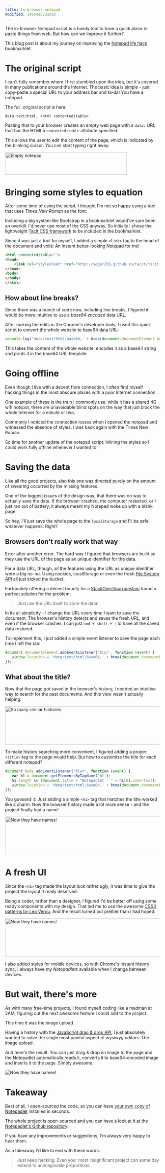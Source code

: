 ```yaml
---
title: In-browser notepad
modified: 1465415731010
---
```


The in-browser Notepad script is a handy tool to have a quick place to paste
things from web. But how can we improve it further?

This blog post is about my journey on improving the
[Notepad life hack][notepad-life-hack] bookmarklet.

# The original script

I can't fully remember where I first stumbled upon the idea, but it's covered in
many publications around the Internet. The basic idea is simple - just
copy-paste a special URL to your address bar and ta-da! You have a notepad.

The full, original script is here:

```nohighlight
data:text/html, <html contenteditable>
```

Pasting that to your browser creates an empty web page with a `data:` URL that
has the HTML5 `contenteditable` attribute specified.

This allows the user to edit the content of the page, which is indicated by the
blinking cursor. You can start typing right away:

<img alt="Empty notepad" src="/images/hello-world-notepad.png" width="396" height="73">

# Bringing some styles to equation

After some time of using the script, I thought I'm not so happy using a tool
that uses *Times New Roman* as the font.

Including a big system like Bootstrap in a bookmarklet would've sure been an
overkill. I'd never use most of the CSS anyway. So initially I chose the
lightweight [Tacit CSS framework][tacit] to be included in the bookmarklet.

Since it was just a tool for myself, I added a simple `<link>` tag to the head
of the document and voilà: An instant better-looking Notepad for me!

```html
<html contenteditable="">
<head>
    <link rel="stylesheet" href="http://yegor256.github.io/tacit/tacit.min.css">
</head>
<body>
</body>
</html>
```

## How about line breaks?

Since there was a bunch of code now, including line breaks, I figured it would
be more intuitive to use a *base64 encoded* data URL.

After making the edits in the Chrome's developer tools, I used this quick script
to convert the whole website to base64 data URL:

```javascript
console.log('data:text/html;base64,' + btoa(document.documentElement.outerHTML));
```

This takes the content of the whole website, encodes it as a base64 string and
prints it in the base64 URL template.

# Going offline

Even though I live with a decent fibre connection, I often find myself hacking
things in the most obscure places with a poor Internet connection.

One example of these is the train I commonly use; while it has a shared 4G wifi
hotspot, there are unavoidable blind spots on the way that just block the whole
Internet for a minute or two.

Commonly I noticed the connection losses when I opened the notepad and witnessed
the absence of styles. I was back again with the Times New Roman.

So time for another update of the notepad script: Inlining the styles so I could
work fully offline whenever I wanted to.

# Saving the data

Like all the good projects, also this one was directed purely on the amount of
swearing occurred by the missing features.

One of the biggest issues of the design was, that there was no way to actually
save the data. If the browser crashed, the computer restarted, or I just ran out
of battery, it always meant my Notepad woke up with a blank page.

So hey, I'll just save the whole page to the `localStorage` and I'll be safe
whatever happens. Right?

## Browsers don't really work that way

Error after another error. The hard way I figured that browsers are build so
they use the URL of the page as an unique identifier for the data.

For a data URL, though, all the features using the URL as unique identifier were
a big no-no. Using cookies, localStorage or even the fresh
[File System API][filesystem-api] all just kicked the bucket.

Fortunately offering a decent bounty for a [StackOverflow question][so-question]
found a perfect solution for the problem:

> Just use the URL itself to store the data!

In its all simplicity - I change the URL every time I want to save the document.
The browser's history detects and saves the fresh URL, and even if the browser
crashes, I can just `cmd + shift + t` to have all the saved data restored.

To implement this, I just added a simple event listener to save the page each
time I left the tab:

```javascript
document.documentElement.addEventListener('blur', function (event) {
   window.location = 'data:text/html;base64,' + btoa(document.documentElement.outerHTML);
});
```

## What about the title?

Now that the page got saved in the browser's history, I needed an intuitive way
to search for the past documents. And this view wasn't actually helping:

<p>
<picture>
<source srcset="/images/history-tab-x2.png" media="(-webkit-min-device-pixel-ratio: 2) and (min-width: 702px)">
<img alt="So many similar histories" src="/images/history-tab.png" width="702" height="125">
</picture>
</p>

To make history searching more convenient, I figured adding a proper `<title>`
tag to the page would help. But how to customize the title for each different
notepad?

```javascript
document.body.addEventListener('blur', function (event) {
   var h1 = document.getElementsByTagName('h1');
   h1.length && (document.title = "Notepadlet - " + h1[0].innerText);
   window.location = 'data:text/html;base64,' + btoa(document.documentElement.outerHTML);
});
```

You guessed it: Just adding a simple `<h1>` tag that matches the title worked
like a charm. Now the browser history made a lot more sense - and the project
finally had a name!


<p>
<picture>
<source srcset="/images/history-with-names-x2.png" media="(-webkit-min-device-pixel-ratio: 2) and (min-width: 702px)">
<img alt="Now they have names!" src="/images/history-with-names.png" width="702" height="125">
</picture>
</p>

# A fresh UI

Since the `<h1>` tag made the layout look rather ugly, it was time to give the
project the layout it really deserved.

Being a coder, rather than a designer, I figured I'd be better off using some
ready components with my design. That led me to use the awesome
[CSS3 patterns by Lea Verou][css3-patterns]. And the result turned out prettier
than I had hoped:

<p>
<picture>
<source srcset="/images/notepadlet-with-css-x2.png" media="(-webkit-min-device-pixel-ratio: 2) and (min-width: 702px)">
<img alt="Now they have names!" src="/images/notepadlet-with-css.png" width="702" height="125">
</picture>
</p>

I also added styles for mobile devices, so with Chrome's instant history sync,
I always have my *Notepadlets* available when I change between devices.

# But wait, there's more

As with many free-time projects, I found myself coding like a madman at 2AM,
figuring out the next awesome feature I could add to the project.

This time it was the image upload.

Having a history with the [JavaScript drag & drop API][drag-and-drop-api], I
just absolutely wanted to solve the single most painful aspect of *wysiwyg
editors*: The image upload.

And here's the result: You can just drag & drop an image to the page and the
Notepadlet automatically reads it, converts it to base64-encoded image and
inserts it to the page. Simply awesome.

![Now they have names!](/images/drag-and-drop.png)

# Takeaway

Best of all, I open-sourced the code, so you can have
[your own copy of Notepadlet][notepadlet-url] installed in seconds.

The whole project is open-sourced and you can have a look at it at the
[Notepadlet's Github repository][notepalet-github].

If you have any improvements or suggestions, I'm always very happy to hear them.

As a takeaway I'd like to end with these words:

> Just keep hacking. Even your most insignificant project can some day extend to
> unimaginable proportions.

[notepad-life-hack]:http://lifehacker.com/5980134/turn-any-browser-window-into-a-quick-edit-notepad
[tacit]:http://yegor256.github.io/tacit/
[filesystem-api]:https://developer.mozilla.org/en-US/docs/Web/API/LocalFileSystem
[so-question]:http://stackoverflow.com/a/37541068/2697279
[css3-patterns]:http://lea.verou.me/css3patterns/
[drag-and-drop-api]:https://developer.mozilla.org/en-US/docs/Web/Events/drop
[notepadlet-url]:http://jehna.github.io/notepadlet
[notepalet-github]:https://github.com/jehna/notepadlet

